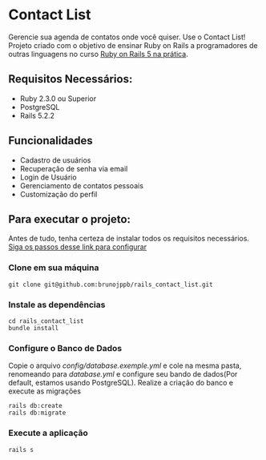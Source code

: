 # Contact List

Gerencie sua agenda de contatos onde você quiser. Use o Contact List! Projeto criado com o objetivo de ensinar Ruby on Rails a programadores de outras linguagens no curso [Ruby on Rails 5 na prática](https://www.udemy.com/ruby-on-rails-5-na-pratica).

## Requisitos Necessários:

* Ruby 2.3.0 ou Superior
* PostgreSQL
* Rails 5.2.2

## Funcionalidades

- Cadastro de usuários
- Recuperação de senha via email
- Login de Usuário
- Gerenciamento de contatos pessoais
- Customização do perfil

## Para executar o projeto:

Antes de tudo, tenha certeza de instalar todos os requisitos necessários. [Siga os passos desse link para configurar](https://gist.github.com/brunojppb/338e08da867f4cb05a8de9d9523f0ffd)

### Clone em sua máquina

```shell
git clone git@github.com:brunojppb/rails_contact_list.git
```

### Instale as dependências
```shell
cd rails_contact_list
bundle install
```

### Configure o Banco de Dados
Copie o arquivo *config/database.exemple.yml* e cole na mesma pasta, renomeando para *database.yml*
e configure seu bando de dados(Por default, estamos usando PostgreSQL).
Realize a criação do banco e execute as migrações
```shell
rails db:create
rails db:migrate
```

### Execute a aplicação
```shell
rails s
```
